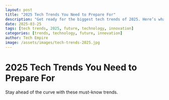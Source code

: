 ```yaml
---
layout: post
title: "2025 Tech Trends You Need to Prepare For"
description: "Get ready for the biggest tech trends of 2025. Here’s what you need to know to stay ahead."
date: 2025-03-25
tags: [tech trends, 2025, future, technology, innovation]
categories: [trends, technology, future, innovation]
author: Tech Empire
image: /assets/images/tech-trends-2025.jpg
---
```


# 2025 Tech Trends You Need to Prepare For

Stay ahead of the curve with these must-know trends.